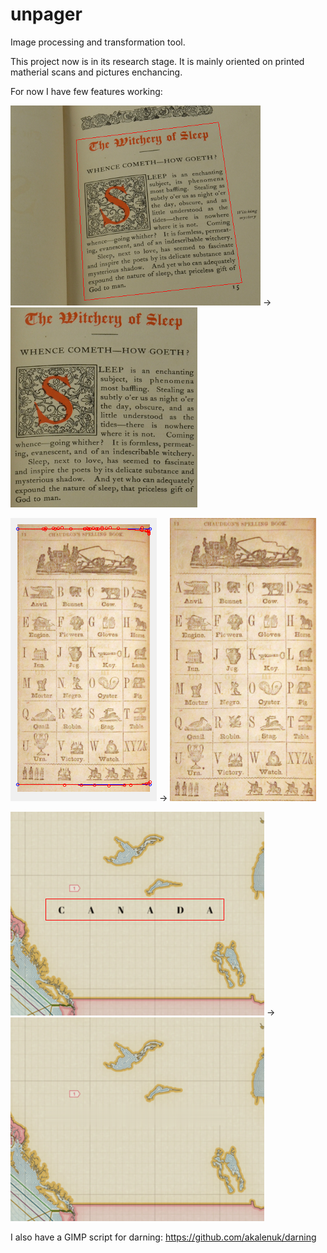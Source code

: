 unpager
=======

Image processing and transformation tool.

This project now is in its research stage. 
It is mainly oriented on printed matherial scans and pictures enchancing.

For now I have few features working:

![screenshot](/screenshots/before_proj.png "Before projection") → ![screenshot](/screenshots/after_proj.png "After projection")

![screenshot](/screenshots/before_flat.png "Before адфеуттштп") → ![screenshot](/screenshots/after_flat.png "After flattening")

![screenshot](/screenshots/before_darn.png "Before darning") → ![screenshot](/screenshots/after_darn.png "After darning")

I also have a GIMP script for darning: https://github.com/akalenuk/darning
